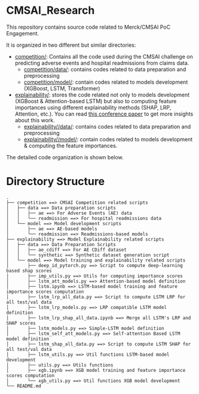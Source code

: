 # CMSAI_Research
This repository contains source code related to Merck/CMSAI PoC Engagement.

It is organized in two different but similar directories:
* [competition/](competition/): Contains all the code used during the CMSAI challenge on predicting adverse events and hospital readmissions from claims data. 
    * [competition/data/](competition/data/): contains codes related to data preparation and preprocessing
    * [competition/model/](competition/model/): contain codes related to models development (XGBoost, LSTM, Transformer)
* [explainability/](explainability/): stores the code related not only to models development (XGBoost & Attention-based LSTM) but also to computing feature importances using different explainability methods (SHAP, LRP, Attention, etc.). You can read [this conference paper](link/here/) to get more insights about this work.
    * [explainability//data/](explainability//data/): contains codes related to data preparation and preprocessing
    * [explainability//model/](explainability//model/): contain codes related to models development & computing the feature importances.

The detailed code organization is shown below.

# Directory Structure
```
.
├── competition ==> CMSAI Competition related scripts
│   ├── data ==> Data preparation scripts
│   │   ├── ae ==> For Adverse Events (AE) data
│   │   └── readmission ==> For hospital readmissions data
│   └── model ==> Model development scripts
│       ├── ae ==> AE-based models
│       └── readmission ==> Readmissions-based models
├── explainability ==> Model Explainability related scripts
│   ├── data ==> Data Preparation Scripts
│   │   ├── ae_cdiff ==> For AE CDiff dataset
│   │   └── synthetic ==> Synthetic dataset generation script
│   └── model ==> Model training and explainability related scripts
│       ├── deep_id_pytorch.py ==> Script to compute deep-learning based shap scores
│       ├── imp_utils.py ==> Utils for computing importance scores
│       ├── lstm_att_models.py ==> Attention-based model definition
│       ├── lstm.ipynb ==> LSTM-based model training and feature importance scores computation
│       ├── lstm_lrp_all_data.py ==> Script to compute LSTM LRP for all test/val data
│       ├── lstm_lrp_models.py ==> LRP compatible LSTM model definition
│       ├── lstm_lrp_shap_all_data.ipynb ==> Merge all LSTM's LRP and SHAP scores
│       ├── lstm_models.py ==> Simple-LSTM model definition
│       ├── lstm_self_att_models.py ==> Self-attention Based LSTM model definition
│       ├── lstm_shap_all_data.py ==> Script to compute LSTM SHAP for all test/val data
│       ├── lstm_utils.py ==> Util functions LSTM-based model development
│       ├── utils.py ==> Utils functions
│       ├── xgb.ipynb ==> XGB model training and feature importance scores computation
│       └── xgb_utils.py ==> Util functions XGB model development
└── README.md
```